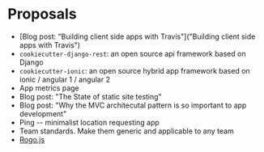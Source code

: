 # Proposals

- [Blog post: "Building client side apps with Travis"]("Building client side apps with Travis")
- `cookiecutter-django-rest`: an open source api framework based on Django
- `cookiecutter-ionic`: an open source hybrid app framework based on ionic / angular 1 / angular 2
- App metrics page
- Blog post: "The State of static site testing"
- Blog post: "Why the MVC architecutal pattern is so important to app development"
- Ping -- minimalist location requesting app
- Team standards. Make them generic and applicable to any team
- [Rogo.js](rogojs.md)
